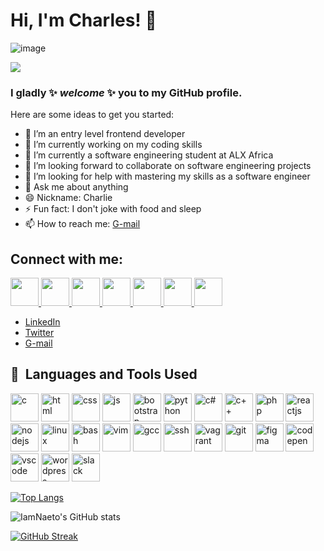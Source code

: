 # Hi, I'm Charles! 👋 #

![image](https://user-images.githubusercontent.com/105589308/188779708-53476cd5-9a8e-44b1-8350-565974aa35f9.png)

![](https://komarev.com/ghpvc/?username=IamNaeto&color=blue)

### I gladly ✨ _welcome_ ✨ you to my GitHub profile. ###

Here are some ideas to get you started:

- 🔭 I’m an entry level frontend developer
- 🔭 I’m currently working on my coding skills
- 🌱 I’m currently a software engineering student at ALX Africa
- 👯 I’m looking forward to collaborate on software engineering projects
- 🤔 I’m looking for help with mastering my skills as a software engineer
- 💬 Ask me about anything
- 😄 Nickname: Charlie
- ⚡ Fun fact: I don't joke with food and sleep
- 📫 How to reach me: [G-mail](mailto:egesionucharlesobimnaeto@gmail.com)

## Connect with me: ##

<a href="https://linkedin.com/in/charles-obimnaetochukwu-egesionu/">
<img src="https://cdn.jsdelivr.net/gh/devicons/devicon/icons/linkedin/linkedin-original.svg" width="45" height="45"/>
</a>

<a href="https://twitter.com/naetocharlie/">
<img src="https://cdn.jsdelivr.net/gh/devicons/devicon/icons/twitter/twitter-original.svg" width="45" height="45"/>
</a>

<a href="https://codepen.io/iamnaeto/">
 <img src="https://cdn.jsdelivr.net/gh/devicons/devicon/icons/codepen/codepen-plain.svg" width="45" height="45"/>
</a>

<a href="https://stackoverflow.com/users/20085737/iamnaeto">
 <img src="https://upload.wikimedia.org/wikipedia/commons/thumb/e/ef/Stack_Overflow_icon.svg/512px-Stack_Overflow_icon.svg.png?20190716190036" width="45" height="45"/>
</a>

<a href="https://www.figma.com/@iamnaeto">
 <img src="https://upload.wikimedia.org/wikipedia/commons/thumb/3/33/Figma-logo.svg/400px-Figma-logo.svg.png?20190122211436" width="45" height="45"/>
</a>

<a href="https://replit.com/@IamNaeto">
 <img src="https://upload.wikimedia.org/wikipedia/commons/thumb/b/b2/Repl.it_logo.svg/512px-Repl.it_logo.svg.png?20190414162605" width="45" height="45"/>
</a>

<a href="mailto:egesionucharlesobimnaeto@gmail.com">
<img src="https://www.freepnglogos.com/uploads/logo-gmail-png/logo-gmail-png-gmail-icon-download-png-and-vector-1.png"width="45" height="45"/>
</a>

           
- [LinkedIn](https://linkedin.com/in/charles-obimnaetochukwu-egesionu/)
- [Twitter](https://twitter.com/naetocharlie/)
- [G-mail](mailto:egesionucharlesobimnaeto@gmail.com)

<h2> 🚀 &nbsp;Languages and Tools Used</h2>
<p align="left">
<img src="https://cdn.jsdelivr.net/gh/devicons/devicon/icons/c/c-original.svg" alt="c" width="45" height="45"/> 
<img src="https://cdn.jsdelivr.net/gh/devicons/devicon/icons/html5/html5-original-wordmark.svg" alt="html" width="45" height="45"/>
<img src="https://cdn.jsdelivr.net/gh/devicons/devicon/icons/css3/css3-original-wordmark.svg" alt="css" width="45" height="45"/>
<img src="https://cdn.jsdelivr.net/gh/devicons/devicon/icons/javascript/javascript-original.svg" alt="js" width="45" height="45"/> 
<img src="https://cdn.jsdelivr.net/gh/devicons/devicon/icons/bootstrap/bootstrap-original-wordmark.svg" alt="bootstrap" width="45" height="45"/>
<img src="https://cdn.jsdelivr.net/gh/devicons/devicon/icons/python/python-original.svg" alt="python" width="45" height="45"/>
<img src="https://cdn.jsdelivr.net/gh/devicons/devicon/icons/csharp/csharp-original.svg" alt="c#" width="45" height="45"/>
<img src="https://cdn.jsdelivr.net/gh/devicons/devicon/icons/cplusplus/cplusplus-original.svg" alt="c++" width="45" height="45"/>
<img src="https://cdn.jsdelivr.net/gh/devicons/devicon/icons/php/php-original.svg" alt="php" width="45" height="45"/>
<img src="https://cdn.jsdelivr.net/gh/devicons/devicon/icons/react/react-original-wordmark.svg" alt="reactjs" width="45" height="45"/>
<img src="https://cdn.jsdelivr.net/gh/devicons/devicon/icons/nodejs/nodejs-original.svg" alt="nodejs" width="45" height="45"/>
<img src="https://cdn.jsdelivr.net/gh/devicons/devicon/icons/linux/linux-original.svg" alt="linux" width="45" height="45"/>
<img src="https://cdn.jsdelivr.net/gh/devicons/devicon/icons/bash/bash-original.svg" alt="bash" width="45" height="45"/> 
<img src="https://cdn.jsdelivr.net/gh/devicons/devicon/icons/vim/vim-original.svg" alt="vim" width="45" height="45"/>
<img src="https://cdn.jsdelivr.net/gh/devicons/devicon/icons/gcc/gcc-original.svg" alt="gcc" width="45" height="45"/>
<img src="https://cdn.jsdelivr.net/gh/devicons/devicon/icons/ssh/ssh-original-wordmark.svg" alt="ssh" width="45" height="45"/>
<img src="https://cdn.jsdelivr.net/gh/devicons/devicon/icons/vagrant/vagrant-original.svg" alt="vagrant" width="45" height="45"/> 
<img src="https://cdn.jsdelivr.net/gh/devicons/devicon/icons/git/git-original.svg" alt="git" width="45" height="45"/>
<img src="https://cdn.jsdelivr.net/gh/devicons/devicon/icons/figma/figma-original.svg" alt="figma" width="45" height="45"/>
<img src="https://cdn.jsdelivr.net/gh/devicons/devicon/icons/codepen/codepen-plain.svg" alt="codepen" width="45" height="45"/>
<img src="https://cdn.jsdelivr.net/gh/devicons/devicon/icons/vscode/vscode-original.svg" alt="vscode" width="45" height="45"/>
<img src="https://cdn.jsdelivr.net/gh/devicons/devicon/icons/wordpress/wordpress-original.svg" alt="wordpress" width="45" height="45"/>
<img src="https://cdn.jsdelivr.net/gh/devicons/devicon/icons/slack/slack-original.svg" alt="slack" width="45" height="45"/>
</p>

[![Top Langs](https://github-readme-stats.vercel.app/api/top-langs/?username=IamNaeto&layout=compact)](https://github.com/IamNaeto/github-readme-stats)

![IamNaeto's GitHub stats](https://github-readme-stats.vercel.app/api?username=IamNaeto&show_icons=true&theme=codeSTACKr)

[![GitHub Streak](https://streak-stats.demolab.com/?user=IamNaeto&theme=dark)](https://git.io/streak-stats)
